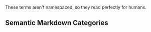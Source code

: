 
These terms aren't namespaced, so they read perfectly for humans.

## Semantic Markdown Categories


